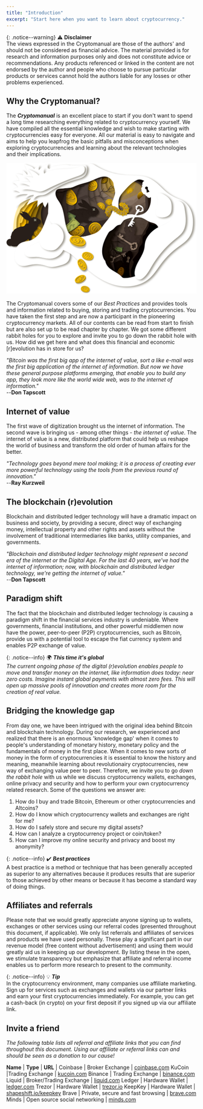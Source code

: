 ```yaml
---
title: "Introduction"
excerpt: "Start here when you want to learn about cryptocurrency."
---
```

{: .notice--warning}
:warning: **Disclaimer**<br>
The views expressed in the Cryptomanual are those of the authors' and should not be considered as financial advice.
The material provided is for research and information purposes only and does not constitute advice or recommendations. Any products referenced or linked in the content are not endorsed by the author and people who choose to pursue particular products or services cannot hold the authors liable for any losses or other problems experienced.

## Why the Cryptomanual?

The ***Cryptomanual*** is an excellent place to start if you don't want to
spend a long time researching everything related to cryptocurrency yourself. We have compiled all the essential knowledge and wish to make
starting with cryptocurrencies easy for everyone. All our material is easy to navigate and aims to help you leapfrog the basic pitfalls and
misconceptions when exploring cryptocurrencies and learning about the
relevant technologies and their implications.

![image](/assets/images/branding/CRYPTO_KEY_1_PART_1.png)

The Cryptomanual covers some of our *Best Practices* and provides tools
and information related to buying, storing and trading cryptocurrencies.
You have taken the first step and are now a participant in the
pioneering cryptocurrency markets. All of our contents can be read from
start to finish but are also set up to be read chapter by chapter. We
got some different rabbit holes for you to explore and invite you to go
down the rabbit hole with us. How did we get here and what does this
financial and economic \[r\]evolution has in store for us?

>
*"Bitcoin was the first big app of the internet of value, sort a like e-mail was the first big application of the internet of information. But now we have these general purpose platforms emerging, that enable you to build any app, they look more like the world wide web, was to the internet of information."*<br> --**Don Tapscott**

## Internet of value

The first wave of digitization brought us the internet of information.
The second wave is bringing us - among other things - *the internet of
value*. The internet of value is a new, distributed platform that could
help us reshape the world of business and transform the old order of
human affairs for the better.

>
*"Technology goes beyond mere tool making; it is a process of creating ever more powerful technology using the tools from the previous round of innovation."*<br> --**Ray Kurzweil**

## The blockchain (r)evolution

Blockchain and distributed ledger technology will have a dramatic impact
on business and society, by providing a secure, direct way of exchanging
money, intellectual property and other rights and assets without the
involvement of traditional intermediaries like banks, utility companies,
and governments.

>
*"Blockchain and distributed ledger technology might represent a second era of the internet or the Digital Age. For the last 40 years, we've had the internet of information; now, with blockchain and distributed ledger technology, we're getting the internet of value."*<br> --**Don Tapscott**

## Paradigm shift 

The fact that the blockchain and distributed ledger technology is
causing a paradigm shift in the financial services industry is
undeniable. Where governments, financial institutions, and other
powerful middlemen now have the power, peer-to-peer (P2P)
cryptocurrencies, such as Bitcoin, provide us with a potential tool to
escape the fiat currency system and enables P2P exchange of value.

{: .notice--info}
:earth_africa: ***This time it's global***<br>
*The current ongoing phase of the digital (r)evolution enables people to move and transfer money on the
internet, like information does today: near zero costs. Imagine instant
global payments with almost zero fees. This will open up massive pools
of innovation and creates more room for the creation of real value.*


## Bridging the knowledge gap

From day one, we have been intrigued with the original idea behind
Bitcoin and blockchain technology. During our research, we experienced
and realized that there is an enormous 'knowledge gap' when it comes to
people's understanding of monetary history, monetary policy and the
fundamentals of money in the first place. When it comes to new sorts of
money in the form of cryptocurrencies it is essential to know the
history and meaning, meanwhile learning about revolutionairy
cryptocurrencies, new way of exchanging value peer to peer. Therefore,
we invite you to go *down the rabbit hole* with us while we discuss
cryptocurrency wallets, exchanges, online privacy and security and how
to perform your own cryptocurrency related research. Some of the
questions we answer are:

1.  How do I buy and trade Bitcoin, Ethereum or other cryptocurrencies
    and Altcoins?
2.  How do I know which cryptocurrency wallets and exchanges are right
    for me?
3.  How do I safely store and secure my digital assets?
4.  How can I analyze a cryptocurrency project or coin/token?
5.  How can I improve my online security and privacy and boost my
    anonymity?

{: .notice--info}
:heavy_check_mark: ***Best practices***<br>
A best practice is a method or technique that has been generally accepted as superior to any alternatives because it produces results that are superior to those achieved by other means or because it has become a standard way of doing things.

## Affiliates and referrals 

Please note that we would greatly appreciate anyone signing up to
wallets, exchanges or other services using our referral codes (presented
throughout this document, if applicable). We only list referrals and
affiliates of services and products we have used personally. These play
a significant part in our revenue model (free content without
advertisement) and using them would greatly aid us in keeping up our
development. By listing these in the open, we stimulate transparency but
emphasize that affiliate and referral income enables us to perform more
research to present to the community.

{: .notice--info}
:bulb: ***Tip***<br>
In the cryptocurrency environment, many companies use affiliate
marketing. Sign up for services such as exchanges and wallets via our
partner links and earn your first cryptocurrencies immediately. For
example, you can get a cash-back (in crypto) on your first deposit if
you signed up via our affiliate link.

## Invite a friend 

*The following table lists all referral and affiliate links that you can
find throughout this document. Using our affiliate or referral links can
and should be seen as a donation to our cause!*

**Name** | **Type** | **URL** |
Coinbase | Broker Exchange | [coinbase.com](https://www.coinbase.com/join/51954a2b26a1bcc484000015) 
KuCoin |Trading Exchange | [kucoin.com](https://www.kucoin.com/#/?r=aNuPeb) 
Binance | Trading Exchange | [binance.com](https://www.binance.com/?ref=35602166)
Liquid | Broker/Trading Exchange | [liquid.com](https://www.liquid.com?affiliate=nUfQhVL4164547)
Ledger | Hardware Wallet | [ledger.com](https://shop.ledger.com/pages/ledger-nano-x?r=1849e3ffabd0)
Trezor | Hardware Wallet | [trezor.io](https://shop.trezor.io/?offer_id=10&aff_id=3118&source=cryptomanual)
KeepKey | Hardware Wallet | [shapeshift.io/keepkey](https://shapeshift.io/keepkey/)
Brave | Private, secure and fast browsing | [brave.com](https://brave.com/urm569)
Minds | Open source social networking | [minds.com](https://www.minds.com/register?referrer=cryptomanuals)


